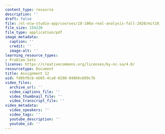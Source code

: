 ```yaml
---
content_type: resource
description: ''
draft: false
file: /ol-ocw-studio-app/courses/18-100a-real-analysis-fall-2020/mit18_100af20_hw12.pdf
file_size: 154220
file_type: application/pdf
image_metadata:
  caption: ''
  credit: ''
  image-alt: ''
learning_resource_types:
- Problem Sets
license: https://creativecommons.org/licenses/by-nc-sa/4.0/
resourcetype: Document
title: Assignment 12
uid: fd6bf0cb-eb65-4ca8-8200-04866c609c7b
video_files:
  archive_url: ''
  video_captions_file: ''
  video_thumbnail_file: ''
  video_transcript_file: ''
video_metadata:
  video_speakers: ''
  video_tags: ''
  youtube_description: ''
  youtube_id: ''
---
```

